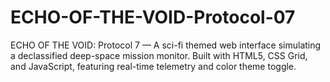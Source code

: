 # ECHO-OF-THE-VOID-Protocol-07
ECHO OF THE VOID: Protocol 7 — A sci-fi themed web interface simulating a declassified deep-space mission monitor. Built with HTML5, CSS Grid, and JavaScript, featuring real-time telemetry and color theme toggle.
